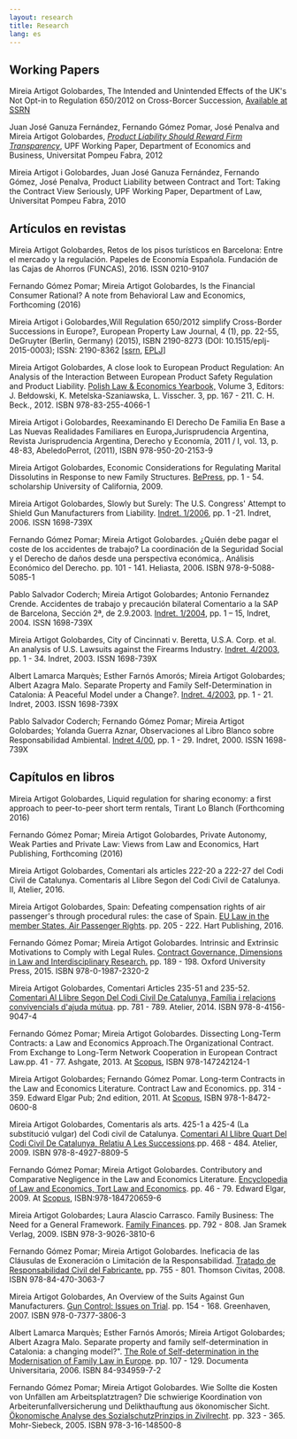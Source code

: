 ```yaml
---
layout: research
title: Research
lang: es
---
```



## Working Papers

Mireia Artigot Golobardes, The Intended and Unintended Effects of the UK&#39;s Not Opt-in to Regulation 650/2012 on Cross-Borcer Succession, [Available at SSRN](http://ssrn.com/abstract=2729760)

Juan José Ganuza Fernández,  Fernando Gómez Pomar,  José Penalva and Mireia Artigot Golobardes, [_Product Liability Should Reward Firm Transparency_](http://economix.fr/pdf/workshops/2016_3rd_law_eco/JGanuza.pdf), UPF Working Paper, Department of Economics and Business, Universitat Pompeu Fabra, 2012

Mireia Artigot i Golobardes,  Juan José Ganuza Fernández,  Fernando Gómez, José Penalva, Product Liability between Contract and Tort: Taking the Contract View Seriously, UPF Working Paper, Department of Law, Universitat Pompeu Fabra, 2010

## Artículos en revistas

Mireia Artigot Golobardes, Retos de los pisos turísticos en Barcelona: Entre el mercado y la regulación. Papeles de Economía Española. Fundación de las Cajas de Ahorros (FUNCAS), 2016. ISSN 0210-9107

Fernando Gómez Pomar; Mireia Artigot Golobardes, Is the Financial Consumer Rational? A note from Behavioral Law and Economics, Forthcoming (2016)

Mireia Artigot i Golobardes,Will Regulation 650/2012 simplify Cross-Border Successions in Europe?, European Property Law Journal, 4 (1), pp. 22-55, DeGruyter (Berlin, Germany) (2015), ISBN 2190-8273 (DOI: 10.1515/eplj-2015-0003); ISSN: 2190-8362 [[ssrn](http://papers.ssrn.com/sol3/papers.cfm?abstract_id=2714874), [EPLJ](http://www.degruyter.com/dg/viewarticle/j%24002feplj.2015.4.issue-1%24002feplj-2015-0003%24002feplj-2015-0003.xml)]

Mireia Artigot Golobardes, A close look to European Product Regulation: An Analysis of the Interaction Between European Product Safety Regulation and Product Liability. [Polish Law &amp; Economics Yearbook,](http://www.pseap.org/polish-yearbook-of-law-economics/) Volume 3, Editors: J. Bełdowski, K. Metelska-Szaniawska, L. Visscher. 3, pp. 167 - 211. C. H. Beck., 2012. ISBN 978-83-255-4066-1

Mireia Artigot i Golobardes, Reexaminando El Derecho De Familia En Base a Las Nuevas Realidades Familiares en Europa,Jurisprudencia Argentina, Revista Jurisprudencia Argentina, Derecho y Economía, 2011 / I, vol. 13, p. 48-83, AbeledoPerrot, (2011), ISBN 978-950-20-2153-9

Mireia Artigot Golobardes, Economic Considerations for Regulating Marital Dissolutins in Response to new Family Structures. [BePress](https://escholarship.org/uc/item/3xd690nd=), pp. 1 - 54. scholarship University of California, 2009.

Mireia Artigot Golobardes, Slowly but Surely: The U.S. Congress&#39; Attempt to Shield Gun Manufacturers from Liability. [Indret. 1/2006](http://www.indret.com/pdf/316_en.pdf), pp. 1 -21. Indret, 2006. ISSN 1698-739X

Fernando Gómez Pomar; Mireia Artigot Golobardes. ¿Quién debe pagar el coste de los accidentes de trabajo? La coordinación de la Seguridad Social y el Derecho de daños desde una perspectiva económica,. Análisis Económico del Derecho. pp. 101 - 141. Heliasta, 2006. ISBN 978-9-5088-5085-1

Pablo Salvador Coderch; Mireia Artigot Golobardes; Antonio Fernandez Crende. Accidentes de trabajo y precaución bilateral Comentario a la SAP de Barcelona, Sección 2ª, de 2.9.2003. [Indret. 1/2004](http://www.indret.com/pdf/192_es.pdf), pp. 1 – 15, Indret, 2004. ISSN 1698-739X

Mireia Artigot Golobardes, City of Cincinnati v. Beretta, U.S.A. Corp. et al. An analysis of U.S. Lawsuits against the Firearms Industry. [Indret. 4/2003](http://www.indret.com/pdf/183_en.pdf), pp. 1 - 34. Indret, 2003. ISSN 1698-739X

Albert Lamarca Marquès; Esther Farnós Amorós; Mireia Artigot Golobardes; Albert Azagra Malo. Separate Property and Family Self-Determination in Catalonia: A Peaceful Model under a Change?. [Indret. 4/2003](http://www.indret.com/pdf/dc07_en.pdf), pp. 1 - 21. Indret, 2003. ISSN 1698-739X

Pablo Salvador Coderch; Fernando Gómez Pomar; Mireia Artigot Golobardes; Yolanda Guerra Aznar, Observaciones al Libro Blanco sobre Responsabilidad Ambiental. [Indret 4/00](http://www.indret.com/pdf/031_es.pdf), pp. 1 - 29. Indret, 2000. ISSN 1698-739X

## Capítulos en libros

Mireia Artigot Golobardes, Liquid regulation for sharing economy: a first approach to peer-to-peer short term rentals, Tirant Lo Blanch (Forthcoming 2016)

Fernando Gómez Pomar; Mireia Artigot Golobardes, Private Autonomy, Weak Parties and Private Law: Views from Law and Economics, Hart Publishing, Forthcoming (2016)

Mireia Artigot Golobardes, Comentari als articles 222-20 a 222-27 del Codi Civil de Catalunya. Comentaris al Llibre Segon del Codi Civil de Catalunya. II, Atelier, 2016.

Mireia Artigot Golobardes, Spain: Defeating compensation rights of air passenger&#39;s through procedural rules: the case of Spain. [EU Law in the member States, Air Passenger Rights](http://www.hartpub.co.uk/BookDetails.aspx?ISBN=9781849468244). pp. 205 - 222. Hart Publishing, 2016.

Fernando Gómez Pomar; Mireia Artigot Golobardes. Intrinsic and Extrinsic Motivations to Comply with Legal Rules. [Contract Governance, Dimensions in Law and Interdisciplinary Research.](https://global.oup.com/academic/product/contract-governance-9780198723202?cc=es&amp;lang=en&amp;) pp. 189 - 198. Oxford University Press, 2015. ISBN 978-0-1987-2320-2

Mireia Artigot Golobardes, Comentari Articles 235-51 and 235-52. [Comentari Al Llibre Segon Del Codi Civil De Catalunya, Família i relacions convivencials d&#39;ajuda mútua](http://www.atelierlibros.es/libros/comentari-al-llibre-segon-del-codi-civil-de-catalunya-familia-i-relacions-convivencials-dajuda-mu/9788415690474/). pp. 781 - 789. Atelier, 2014. ISBN 978-8-4156-9047-4

Fernando Gómez Pomar; Mireia Artigot Golobardes. Dissecting Long-Term Contracts: a Law and Economics Approach.The Organizational Contract. From Exchange to Long-Term Network Cooperation in European Contract Law.pp. 41 - 77. Ashgate, 2013. At [Scopus](https://www.scopus.com/record/display.uri?eid=2-s2.0-84900940700&amp;origin=resultslist&amp;sort=plf-f&amp;src=s&amp;sid=D164EB9AB7FDF57650E3FAA37EA158B7.FZg2ODcJC9ArCe8WOZPvA%3A110&amp;sot=autdocs&amp;sdt=autdocs&amp;sl=18&amp;s=AU-ID%2855824572900%29&amp;relpos=0&amp;citeCnt=0&amp;searchTerm), ISBN 978-147242124-1

Mireia Artigot Golobardes; Fernando Gómez Pomar. Long-term Contracts in the Law and Economics Literature. Contract Law and Economics. pp. 314 - 359. Edward Elgar Pub; 2nd edition, 2011. At [Scopus](https://www.scopus.com/record/display.uri?eid=2-s2.0-84881844518&amp;origin=resultslist&amp;sort=plf-f&amp;src=s&amp;sid=D164EB9AB7FDF57650E3FAA37EA158B7.FZg2ODcJC9ArCe8WOZPvA%3A110&amp;sot=autdocs&amp;sdt=autdocs&amp;sl=18&amp;s=AU-ID%2855824572900%29&amp;relpos=1&amp;citeCnt=0&amp;searchTerm=), ISBN 978-1-8472-0600-8

Mireia Artigot Golobardes,  Comentaris als arts. 425-1 a 425-4 (La substitució vulgar) del Codi civil de Catalunya. [Comentari Al Llibre Quart Del Codi Civil De Catalunya, Relatiu A Les Successions](http://www.atelierlibros.es/libros/comentari-al-llibre-quart-del-codi-civil-de-catalunya-relatiu-a-les-successions-2-vols/9788492788095/).pp. 468 - 484. Atelier, 2009. ISBN 978-8-4927-8809-5

Fernando Gómez Pomar; Mireia Artigot Golobardes. Contributory and Comparative Negligence in the Law and Economics Literature. [Encyclopedia of Law and Economics, Tort Law and Economics](http://www.elgaronline.com/view/nlm-book/9781782547457/9781782547457.xml). pp. 46 - 79. Edward Elgar, 2009. At [Scopus](https://www.scopus.com/record/display.uri?eid=2-s2.0-84873554826&amp;origin=resultslist&amp;sort=plf-f&amp;src=s&amp;sid=D164EB9AB7FDF57650E3FAA37EA158B7.FZg2ODcJC9ArCe8WOZPvA%3A110&amp;sot=autdocs&amp;sdt=autdocs&amp;sl=18&amp;s=AU-ID%2855824572900%29&amp;relpos=2&amp;citeCnt=4&amp;searchTerm), ISBN:978-184720659-6

Mireia Artigot Golobardes; Laura Alascio Carrasco. Family Business: The Need for a General Framework. [Family Finances](http://www.jan-sramek-verlag.at/Buchdetails.411.1.html?&amp;%26=&amp;buchID=218&amp;detailview=Detailinfo). pp. 792 - 808. Jan Sramek Verlag, 2009. ISBN 978-3-9026-3810-6

Fernando Gómez Pomar; Mireia Artigot Golobardes. Ineficacia de las Cláusulas de Exoneración o Limitación de la Responsabilidad. [Tratado de Responsabilidad Civil del Fabricante.](http://www.tienda.aranzadi.es/productos/libros/tratado-responsabilidad-civil-del-fabricante/3378/4294967293) pp. 755 - 801. Thomson Civitas, 2008. ISBN 978-84-470-3063-7

Mireia Artigot Golobardes, An Overview of the Suits Against Gun Manufacturers. [Gun Control: Issues on Trial](https://www.amazon.com/Control-Issues-Trial-Justin-Karr/dp/0737738065). pp. 154 - 168. Greenhaven, 2007. ISBN 978-0-7377-3806-3

Albert Lamarca Marquès; Esther Farnós Amorós; Mireia Artigot Golobardes; Albert Azagra Malo. Separate property and family self-determination in Catalonia: a changing model?&quot;. [The Role of Self-determination in the Modernisation of Family Law in Europe](https://www.documentauniversitaria.cat/botiga.php?a=llibre&amp;id=84). pp. 107 - 129. Documenta Universitaria, 2006. ISBN 84-934959-7-2

Fernando Gómez Pomar; Mireia Artigot Golobardes. Wie Sollte die Kosten von Unfällen am Arbeitsplatztragen? Die schwierige Koordination von Arbeiterunfallversicherung und Delikthauftung aus ökonomischer Sicht. [Ökonomische Analyse des SozialschutzPrinzips in Zivilrecht](https://www.mohr.de/buch/oekonomische-analyse-des-sozialschutzprinzips-im-zivilrecht-9783161485008). pp. 323 - 365. Mohr-Siebeck, 2005. ISBN 978-3-16-148500-8

